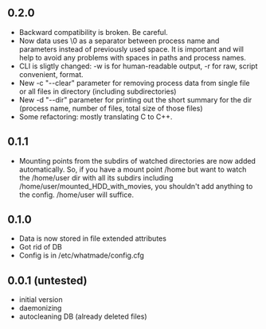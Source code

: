 ## 0.2.0
  - Backward compatibility is broken. Be careful.
  - Now data uses \0 as a separator between process name and parameters instead 
  of previously used space. It is important and will help to avoid any problems with
  spaces in paths and process names.
  - CLI is sligtly changed: -w is for human-readable output, -r for raw, script convenient, format.
  - New -c "--clear" parameter for removing process data from single file or all files in directory (including subdirectories)
  - New -d "--dir" parameter for printing out the short summary for the dir (process name, number of files, total size of those files)
  - Some refactoring: mostly translating C to C++.

## 0.1.1
  - Mounting points from the subdirs of watched directories are now added automatically.
  So, if you have a mount point /home but want to watch the /home/user dir with all its 
  subdirs including /home/user/mounted_HDD_with_movies, you shouldn't add anything to the config.
  /home/user will suffice.

## 0.1.0
  - Data is now stored in file extended attributes
  - Got rid of DB
  - Config is in /etc/whatmade/config.cfg


## 0.0.1 (untested)
  - initial version
  - daemonizing
  - autocleaning DB (already deleted files)

